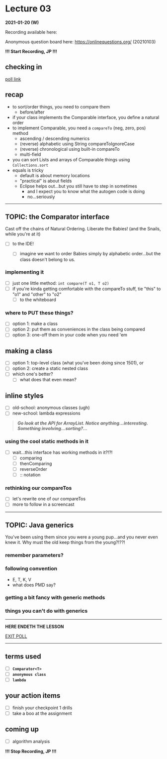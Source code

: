 # Lecture 03

**2021-01-20 (W)**

Recording available here: 

Anonymous question board here: https://onlinequestions.org/ (20210103)


**!!! Start Recording, JP !!!**


## checking in

[poll link](https://directpoll.com/r?XDbzPBd3ixYqg8hPSCpAcdV3VibwOj81h7YzQxP)

## recap

- to sort/order things, you need to compare them
  - before/after
- if your class implements the Comparable interface, you define a natural order
- to implement Comparable, you need a `compareTo` (neg, zero, pos) method
  - ascending / descending numerics
  - (reverse) alphabetic using String compareToIgnoreCase
  - (reverse) chronological using built-in compareTo
  - multi-field 
- you can sort Lists and arrays of Comparable things using `Collections.sort`
- equals is tricky
  - default is about memory locations
  - "practical" is about fields
  - Eclipse helps out...but you still have to step in sometimes
    - and I expect you to know what the autogen code is doing
    - no...seriously

---

## TOPIC: the Comparator interface

Cast off the chains of Natural Ordering. Liberate the Babies! (and the Snails, while you're at it)

- [ ] to the IDE!
  - [ ]  imagine we want to order Babies simply by alphabetic order...but the class doesn't belong to us.


### implementing it


- [ ] just one little method: `int compare(T o1, T o2)`
- [ ] if you're kinda getting comfortable with the compareTo stuff, tie "this" to "o1" and "other" to "o2"
  - [ ] to the whiteboard

### where to PUT these things?

- [ ] option 1: make a class
- [ ] option 2: put them as conveniences in the class being compared
- [ ] option 3: one-off them in your code when you need 'em

## making a class

- [ ] option 1: top-level class (what you've been doing since 1501), or
- [ ] option 2: create a static nested class
- [ ] which one's better? 
  - [ ] what does that even mean?

## inline styles

- [ ] old-school: anonymous classes (ugh)
- [ ] new-school: lambda expressions

> _**Go look at the API for ArrayList. Notice anything...interesting. Something involving...sorting?...**_

### using the cool static methods in it

- [ ] wait...this interface has working methods in it?!?!
  - [ ] comparing
  - [ ] thenComparing
  - [ ] reverseOrder
  - [ ] :: notation

### rethinking our compareTos

- [ ] let's rewrite one of our compareTos
- [ ] more to follow in a screencast

---

## TOPIC: Java generics

You've been using them since you were a young pup...and you never even knew it. Why must the old keep things from the young?!??!

### remember parameters?

### following convention

- E, T, K, V
- what does PMD say?

### getting a bit fancy with generic methods

### things you can't do with generics

---

**HERE ENDETH THE LESSON**

[EXIT POLL](https://directpoll.com/r?XDbzPBd3ixYqg8xo3HpVHmgqwI2hDOwSFhLYxdxe)

---

## terms used

- [ ] **`Comparator<T>`**
- [ ] **`anonymous class`**
- [ ] **`lambda`**

## your action items

- [ ] finish your checkpoint 1 drills
- [ ] take a boo at the assignment

## coming up

- [ ] algorithm analysis

**!!! Stop Recording, JP !!!**